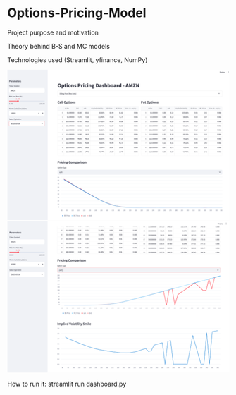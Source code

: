 # Options-Pricing-Model

Project purpose and motivation

Theory behind B-S and MC models

Technologies used (Streamlit, yfinance, NumPy)

![img.png](img.png)
![img_1.png](img_1.png)

How to run it: streamlit run dashboard.py